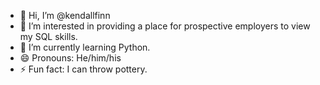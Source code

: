 - 👋 Hi, I’m @kendallfinn
- 👀 I’m interested in providing a place for prospective employers to view my SQL skills.
- 🌱 I’m currently learning Python.
- 😄 Pronouns: He/him/his
- ⚡ Fun fact: I can throw pottery.
